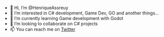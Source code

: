 - 👋 Hi, I’m @HenriqueAssreuy
- 👀 I’m interested in C# development, Game Dev, GO and another things...
- 🌱 I’m currently learning Game development with Godot
- 💞️ I’m looking to collaborate on C# projects 
- 📫 You can reach me on [Twitter](https://twitter.com/HenriqueAssreuy)

<!---
HenriqueAssreuy/HenriqueAssreuy is a ✨ special ✨ repository because its `README.md` (this file) appears on your GitHub profile.
You can click the Preview link to take a look at your changes.
--->
